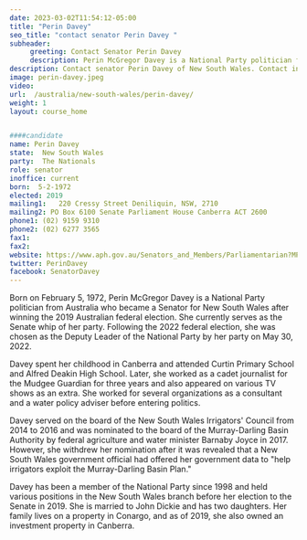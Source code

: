 ```yaml
---
date: 2023-03-02T11:54:12-05:00
title: "Perin Davey"
seo_title: "contact senator Perin Davey "
subheader:
     greeting: Contact Senator Perin Davey
     description: Perin McGregor Davey is a National Party politician from Australia who became a Senator for New South Wales after winning the 2019 Australian federal election.
description: Contact senator Perin Davey of New South Wales. Contact information for Perin Davey includes email address, phone number, and mailing address.
image: perin-davey.jpeg
video:
url:  /australia/new-south-wales/perin-davey/
weight: 1
layout: course_home


####candidate
name: Perin Davey
state:	New South Wales
party:	The Nationals
role: senator
inoffice: current
born:  5-2-1972
elected: 2019
mailing1:	220 Cressy Street Deniliquin, NSW, 2710
mailing2: PO Box 6100 Senate Parliament House Canberra ACT 2600
phone1:	(02) 9159 9310
phone2: (02) 6277 3565
fax1:
fax2:
website: https://www.aph.gov.au/Senators_and_Members/Parliamentarian?MPID=281697
twitter: PerinDavey
facebook: SenatorDavey
---
```

Born on February 5, 1972, Perin McGregor Davey is a National Party politician from Australia who became a Senator for New South Wales after winning the 2019 Australian federal election. She currently serves as the Senate whip of her party. Following the 2022 federal election, she was chosen as the Deputy Leader of the National Party by her party on May 30, 2022.

Davey spent her childhood in Canberra and attended Curtin Primary School and Alfred Deakin High School. Later, she worked as a cadet journalist for the Mudgee Guardian for three years and also appeared on various TV shows as an extra. She worked for several organizations as a consultant and a water policy adviser before entering politics.

Davey served on the board of the New South Wales Irrigators' Council from 2014 to 2016 and was nominated to the board of the Murray-Darling Basin Authority by federal agriculture and water minister Barnaby Joyce in 2017. However, she withdrew her nomination after it was revealed that a New South Wales government official had offered her government data to "help irrigators exploit the Murray-Darling Basin Plan."

Davey has been a member of the National Party since 1998 and held various positions in the New South Wales branch before her election to the Senate in 2019. She is married to John Dickie and has two daughters. Her family lives on a property in Conargo, and as of 2019, she also owned an investment property in Canberra.